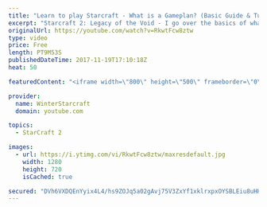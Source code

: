 ```yaml
---
title: "Learn to play Starcraft - What is a Gameplan? (Basic Guide & Tutorial)"
excerpt: "Starcraft 2: Legacy of the Void - I go over the basics of what a gameplan in starcraft 2 is and how to put one together.  Note this is not a guide on WHAT gameplan you should be using as each race!"
originalUrl: https://youtube.com/watch?v=RkwtFcw8ztw
type: video
price: Free
length: PT9M53S
publishedDateTime: 2017-11-19T17:10:18Z
heat: 50

featuredContent: "<iframe width=\"800\" height=\"500\" frameborder=\"0\" src=\"https://www.youtube.com/embed/RkwtFcw8ztw\" allow=\"accelerometer; autoplay; encrypted-media; gyroscope; picture-in-picture\" allowfullscreen></iframe>"

provider:
  name: WinterStarcraft
  domain: youtube.com

topics:
  - StarCraft 2

images:
  - url: https://i.ytimg.com/vi/RkwtFcw8ztw/maxresdefault.jpg
    width: 1280
    height: 720
    isCached: true

secured: "DVh6VXDQEnYyix4L4/hs9ZOJq5a02gAvj75V3ZxYf1xklrxpxOYSBLEiu8uHHoiU0pFZRudWHMx8hCjvrL4PUyk4AWtKSPrTJ1WBUNYNBzGuroQAmc/fWBxiEMp+xqiiWwuoYLwbOZf1yvIuvUR7/jLWkkJ8Tv/HruE6rBn3HUWfZayS35AWAFQhl0a4KrF6cUmyMGfoNRW3NgXojuFA0YQJGfc3dzCzTBmJ2+P8Cm7meML13P1YkLKWq1BTeQJSkgmaPwigWOa424nuTs9R+DRBQj1NlvG0OlqzO57VzYk810EoGq9lv5kxtbzb82GPlik7r5EQR2PENi+x503m1ikPWxJZ4nICL/1aZJg9OxEEzPQnqeWxkVC8UqFD4ovo1QWglyXSw/yC3oAO/XavW/ntRgGMLfpO/gXalSQmXxI=;ny029KSQCueDo880GFDVxA=="
---
```


